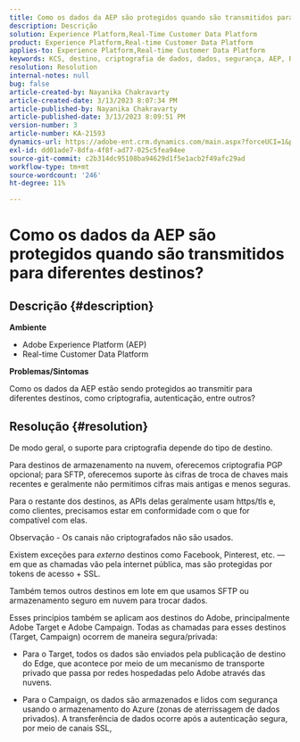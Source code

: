 ```yaml
---
title: Como os dados da AEP são protegidos quando são transmitidos para diferentes destinos?
description: Descrição
solution: Experience Platform,Real-Time Customer Data Platform
product: Experience Platform,Real-time Customer Data Platform
applies-to: Experience Platform,Real-time Customer Data Platform
keywords: KCS, destino, criptografia de dados, dados, segurança, AEP, RT-CDP, Adobe, Destino, Campanha
resolution: Resolution
internal-notes: null
bug: false
article-created-by: Nayanika Chakravarty
article-created-date: 3/13/2023 8:07:34 PM
article-published-by: Nayanika Chakravarty
article-published-date: 3/13/2023 8:09:51 PM
version-number: 3
article-number: KA-21593
dynamics-url: https://adobe-ent.crm.dynamics.com/main.aspx?forceUCI=1&pagetype=entityrecord&etn=knowledgearticle&id=702212af-dac1-ed11-83ff-6045bd0065b6
exl-id: dd01ade7-8dfa-4f8f-ad77-025c5fea94ee
source-git-commit: c2b314dc95108ba94629d1f5e1acb2f49afc29ad
workflow-type: tm+mt
source-wordcount: '246'
ht-degree: 11%

---
```


# Como os dados da AEP são protegidos quando são transmitidos para diferentes destinos?

## Descrição {#description}


<b>Ambiente</b>

- Adobe Experience Platform (AEP)
- Real-time Customer Data Platform


<b>Problemas/Sintomas</b>

Como os dados da AEP estão sendo protegidos ao transmitir para diferentes destinos, como criptografia, autenticação, entre outros?


## Resolução {#resolution}


De modo geral, o suporte para criptografia depende do tipo de destino.

Para destinos de armazenamento na nuvem, oferecemos criptografia PGP opcional; para SFTP, oferecemos suporte às cifras de troca de chaves mais recentes e geralmente não permitimos cifras mais antigas e menos seguras.

Para o restante dos destinos, as APIs delas geralmente usam https/tls e, como clientes, precisamos estar em conformidade com o que for compatível com elas.

Observação - Os canais não criptografados não são usados.

Existem exceções para *externo* destinos como Facebook, Pinterest, etc. — em que as chamadas vão pela internet pública, mas são protegidas por tokens de acesso + SSL.

Também temos outros destinos em lote em que usamos SFTP ou armazenamento seguro em nuvem para trocar dados.



Esses princípios também se aplicam aos destinos do Adobe, principalmente Adobe Target e Adobe Campaign. Todas as chamadas para esses destinos (Target, Campaign) ocorrem de maneira segura/privada:

- Para o Target, todos os dados são enviados pela publicação de destino do Edge, que acontece por meio de um mecanismo de transporte privado que passa por redes hospedadas pelo Adobe através das nuvens.

- Para o Campaign, os dados são armazenados e lidos com segurança usando o armazenamento do Azure (zonas de aterrissagem de dados privados). A transferência de dados ocorre após a autenticação segura, por meio de canais SSL,
